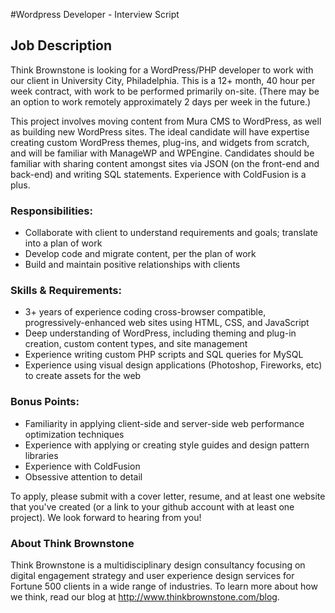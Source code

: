 #Wordpress Developer - Interview Script

## Job Description

Think Brownstone is looking for a WordPress/PHP developer to work with our client in University City, Philadelphia. This is a 12+ month, 40 hour per week contract, with work to be performed primarily on-site. (There may be an option to work remotely approximately 2 days per week in the future.) 

This project involves moving content from Mura CMS to WordPress, as well as building new WordPress sites. The ideal candidate will have expertise creating custom WordPress themes, plug-ins, and widgets from scratch, and will be familiar with ManageWP and WPEngine. Candidates should be familiar with sharing content amongst sites via JSON (on the front-end and back-end) and writing SQL statements. Experience with ColdFusion is a plus.

### Responsibilities:

* Collaborate with client to understand requirements and goals; translate into a plan of work
* Develop code and migrate content, per the plan of work
* Build and maintain positive relationships with clients

### Skills & Requirements:

* 3+ years of experience coding cross-browser compatible, progressively-enhanced web sites using HTML, CSS, and JavaScript
* Deep understanding of WordPress, including theming and plug-in creation, custom content types, and site management
* Experience writing custom PHP scripts and SQL queries for MySQL
* Experience using visual design applications (Photoshop, Fireworks, etc) to create assets for the web

### Bonus Points:

* Familiarity in applying client-side and server-side web performance optimization techniques
* Experience with applying or creating style guides and design pattern libraries
* Experience with ColdFusion
* Obsessive attention to detail

To apply, please submit with a cover letter, resume, and at least one website that you've created (or a link to your github account with at least one project). We look forward to hearing from you!

### About Think Brownstone

Think Brownstone is a multidisciplinary design consultancy focusing on digital engagement strategy and user experience design services for Fortune 500 clients in a wide range of industries. To learn more about how we think, read our blog at http://www.thinkbrownstone.com/blog.